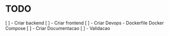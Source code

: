 # TODO

[ ] - Criar backend
[ ] - Criar frontend
[ ] - Criar Devops - Dockerfile Docker Compose
[ ] - Criar Documentacao
[ ] - Validacao
